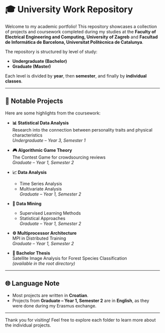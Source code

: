# 🎓 University Work Repository

Welcome to my academic portfolio! This repository showcases a collection of projects and coursework completed during 
my studies at the **Faculty of Electrical Engineering and Computing, University of Zagreb** and 
**Facultad de Informática de Barcelona, Universitat Politècnica de Catalunya**.

The repository is structured by level of study:

- **Undergraduate (Bachelor)**
- **Graduate (Master)**

Each level is divided by **year**, then **semester**, and finally by **individual classes**.

---

## 🌟 Notable Projects

Here are some highlights from the coursework:

- **📊 Statistical Data Analysis**  
  Research into the connection between personality traits and physical characteristics  
  *Undergraduate – Year 3, Semester 1*

- **🎮 Algorithmic Game Theory**  
  The Contest Game for crowdsourcing reviews  
  *Graduate – Year 1, Semester 2*

- **📈 Data Analysis**
    - Time Series Analysis
    - Multivariate Analysis  
      *Graduate – Year 1, Semester 2*

- **🧠 Data Mining**
    - Supervised Learning Methods
    - Statistical Approaches  
      *Graduate – Year 1, Semester 2*

- **⚙️ Multiprocessor Architecture**  
  MPI in Distributed Training  
  *Graduate – Year 1, Semester 2*

- **📘 Bachelor Thesis**  
  Satellite Image Analysis for Forest Species Classification  
  *(available in the root directory)*

---

## 🌐 Language Note

- Most projects are written in **Croatian**.
- Projects from **Graduate – Year 1, Semester 2** are in **English**, as they were done during my Erasmus exchange.

---

Thank you for visiting! Feel free to explore each folder to learn more about the individual projects.
